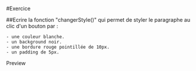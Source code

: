 #Exercice

##Ecrire la fonction "changerStyle()" qui permet de styler le paragraphe au clic d'un bouton par :

    - une couleur blanche.
    - un background noir.
    - une bordure rouge pointillée de 10px.
    - un padding de 5px.

<a src="https://htmlpreview.github.io/?https://github.com/SandrineRoumejon/Exo1-Js/blob/master/index.html">Preview</a>
